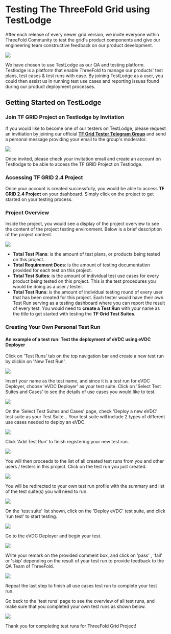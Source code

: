 # Testing The ThreeFold Grid using TestLodge

After each release of every newer grid version, we invite everyone within ThreeFold Community to test the grid's product components and give our engineering team constructive feedback on our product development. 

![](./img/test_home.png)

We have chosen to use TestLodge as our QA and testing platform. Testlodge is a platform that enable ThreeFold to manage our products' test plans, test cases & test runs with ease. By joining TestLodge as a user, you could then assist us in running test use cases and reporting issues found during our product deployment processes.

## Getting Started on TestLodge

### Join TF GRID Project on Testlodge by Invitation

If you would like to become one of our testers on TestLodge, please request an invitiation by joining our official [__TF Grid Tester Telegram Group__]( https://t.me/joinchat/R75FxI_6J6tgn1jK) and send a personal message providing your email to the group's moderator.


![](./img/testlodge_invitation.png)

Once invited, please check your invitation email and create an account on Testlodge to be able to access the TF GRID Project on Testlodge.


### Accessing TF GRID 2.4 Project

Once your account is created successfully, you would be able to access __TF GRID 2.4 Project__ on your dashboard. Simply click on the project to get started on your testing process.


###  Project Overview

Inside the project, you would see a display of the project overview to see the content of the project testing environment. Below is a brief description of the project content.

![](./img/project_overview.png)

- __Total Test Plans__: is the amount of test plans, or products being tested on this project.
- __Total Requirement Docs__: is the amount of testing documentation provided for each test on this project.
- __Total Test Suites__: is the amount of individual test use cases for every product being tested on this project. This is the test procedures you would be doing as a user / tester. 
- __Total Test Runs__: is the amount of individual testing round of every user that has been created for this project. Each tester would have their own Test Run serving as a testing dashboard where you can report the result of every test. You would need to __create a Test Run__ with your name as the title to get started with testing the __TF Grid Test Suites__.

### Creating Your Own Personal Test Run 


#### An example of a test run: Test the deployment of eVDC using eVDC Deployer

Click on 'Test Runs' tab on the top navigation bar and create a new test run by clickin on 'New Test Run'.

![](./img/test_run.png)

Insert your name as the test name, and since it is a test run for eVDC Deployer, choose 'eVDC Deployer' as your test suite. Click on 'Select Test Suites and Cases' to see the details of use cases you would like to test.

![](./img/evdc_test.png)

On the 'Select Test Suites and Cases' page, check 'Deploy a new eVDC' test suite as your Test Suite... Your test suite will include 2 types of different use cases needed to deploy an eVDC.

![](./img/deploy_evdc.png)
 
 Click 'Add Test Run' to finish registering your new test run.

![](./img/add_test.png)

You will then proceeds to the list of all created test runs from you and other users / testers in this project. Click on the test run you just created.

![](./img/my_test.png)

You will be redirected to your own test run profile with the summary and list of the test suite(s) you will need to run.

![](./img/test_list.png)


On the 'test suite' list shown, click on the 'Deploy eVDC' test suite, and click 'run test' to start testing.

![](./img/run_test.png)

Go to the eVDC Deployer and begin your test.

![](./img/evdc_home.png)

Write your remark on the provided comment box, and click on 'pass' , 'fail' or 'skip' depending on the result of your test run to provide feedback to the QA Team of ThreeFold.

![](./img/report_test.png)

Repeat the last step to finish all use cases test run to complete your test run.

Go back to the 'test runs' page to see the overview of all test runs, and make sure that you completed your own test runs as shown below.

![](./img/test_finish.png)

Thank you for completing test runs for ThreeFold Grid Project!